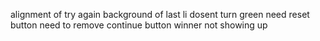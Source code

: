 alignment of try again
background of last li dosent turn green
need reset button
need to remove continue button 
winner not showing up
